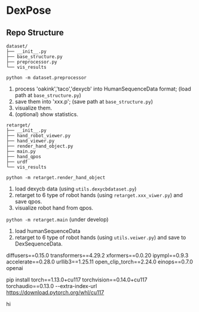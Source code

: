 # DexPose

## Repo Structure

```
dataset/
├── __init__.py
├── base_structure.py
├── preprocessor.py
└── vis_results
```

`python -m dataset.preprocessor` 

1. process 'oakink','taco','dexycb' into HumanSequenceData format; (load path at `base_structure.py`)
2. save them into 'xxx.p'; (save path at `base_structure.py`)
3. visualize them.
4. (optional) show statistics.


```
retarget/
├── __init__.py
├── hand_robot_viewer.py
├── hand_viewer.py
├── render_hand_object.py
├── main.py
├── hand_qpos
├── urdf
└── vis_results
```

`python -m retarget.render_hand_object`

1. load dexycb data (using `utils.dexycbdataset.py`)
2. retarget to 6 type of robot hands (using `retarget.xxx_viwer.py`) and save qpos.
3. visualize robot hand from qpos.


`python -m retarget.main`
(under develop)

1. load humanSequenceData
2. retarget to 6 type of robot hands (using `utils.veiwer.py`) and save to DexSequenceData.


diffusers==0.15.0
transformers==4.29.2
xformers==0.0.20
ipympl==0.9.3
accelerate==0.28.0
urllib3==1.25.11
open_clip_torch==2.24.0
einops==0.7.0
openai


pip install torch==1.13.0+cu117 torchvision==0.14.0+cu117 torchaudio==0.13.0 --extra-index-url https://download.pytorch.org/whl/cu117

hi